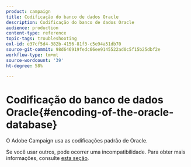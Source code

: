 ```yaml
---
product: campaign
title: Codificação do banco de dados Oracle
description: Codificação do banco de dados Oracle
audience: production
content-type: reference
topic-tags: troubleshooting
exl-id: e37cf5d4-382b-4156-81f3-c5e94a51db70
source-git-commit: 98d646919fedc66ee9145522ad0c5f15b25dbf2e
workflow-type: tm+mt
source-wordcount: '39'
ht-degree: 58%

---
```


# Codificação do banco de dados Oracle{#encoding-of-the-oracle-database}

O Adobe Campaign usa as codificações padrão de Oracle.

Se você usar outros, pode ocorrer uma incompatibilidade. Para obter mais informações, consulte [esta seção](../../installation/using/database.md#oracle).
